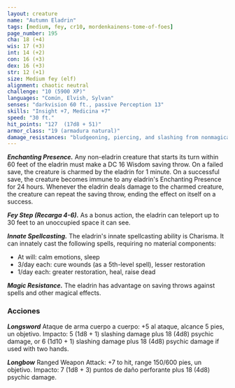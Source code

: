 ```yaml
---
layout: creature
name: "Autumn Eladrin"
tags: [medium, fey, cr10, mordenkainens-tome-of-foes]
page_number: 195
cha: 18 (+4)
wis: 17 (+3)
int: 14 (+2)
con: 16 (+3)
dex: 16 (+3)
str: 12 (+1)
size: Medium fey (elf)
alignment: chaotic neutral
challenge: "10 (5900 XP)"
languages: "Común, Elvish, Sylvan"
senses: "darkvision 60 ft., passive Perception 13"
skills: "Insight +7, Medicina +7"
speed: "30 ft."
hit_points: "127  (17d8 + 51)"
armor_class: "19 (armadura natural)"
damage_resistances: "bludgeoning, piercing, and slashing from nonmagical attacks"
---
```


***Enchanting Presence.*** Any non-eladrin creature that starts its turn within 60 feet of the eladrin must make a DC 16 Wisdom saving throw. On a failed save, the creature is charmed by the eladrin for 1 minute. On a successful save, the creature becomes immune to any eladrin's Enchanting Presence for 24 hours.
Whenever the eladrin deals damage to the charmed creature, the creature can repeat the saving throw, ending the effect on itself on a success.

***Fey Step (Recarga 4-6).*** As a bonus action, the eladrin can teleport up to 30 feet to an unoccupied space it can see.

***Innate Spellcasting.*** The eladrin's innate spellcasting ability is Charisma. It can innately cast the following spells, requiring no material components:
* At will: calm emotions, sleep
* 3/day each: cure wounds (as a 5th-level spell), lesser restoration
* 1/day each: greater restoration, heal, raise dead

***Magic Resistance.*** The eladrin has advantage on saving throws against spells and other magical effects.

### Acciones

***Longsword*** Ataque de arma cuerpo a cuerpo: +5 al ataque, alcance 5 pies, un objetivo. Impacto: 5 (1d8 + 1) slashing damage plus 18 (4d8) psychic damage, or 6 (1d10 + 1) slashing damage plus 18 (4d8) psychic damage if used with two hands.

***Longbow*** Ranged Weapon Attack: +7 to hit, range 150/600 pies, un objetivo. Impacto: 7 (1d8 + 3) puntos de daño perforante plus 18 (4d8) psychic damage.